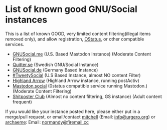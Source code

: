 # List of known good GNU/Social instances
This is a list of known GOOD, very limited content filtering(illegal items removed only), and allow registration, [OStatus](https://en.wikipedia.org/wiki/OStatus), or other compatible services.

- [GNUSocial.me](https://gnusocial.me) (U.S. Based Mastodon Instance) (Moderate Content Filtering)
- [Quitter.se](https://quitter.se) (Swedish GNU/Social Instance)
- [GNUSocial.de](https://gnusocial.de) (Germany Based Instance)
- [#TweetySocial](https://tweety.social) (U.S Based Instance, almost NO content Filter)
- [Highland Arrow](https://community.highlandarrow.com) (Highland Arrow instance, running postActiv)
- [Mastodon.social](https://mastodon.social) (0status compatible service running Mastodon.)(Moderate Content Filtering)
- [Shitposter Club](https://shitposter.club) (Almost no content filtering, GS instance) (Adult content frequent)

If you would like your instance posted here, please either put in a merge/pull request, or email/contact [mitchell](https://gnusocial.me/mitchell) (Email: info@urgero.org) or [archaeme](https://gs.archae.me/archaeme): Email: normandy@firemail.cc